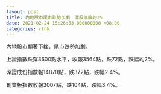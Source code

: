```yaml
---
layout: post
title: 內地股市尾市跌勢加劇　滬股低收約2%
date: 2021-02-24 15:26:03.000000000 +08:00
categories: rthk
---
```


內地股市顯著下挫，尾市跌勢加劇。

上證指數跌穿3600點水平，收報3564點，跌72點，跌幅約2%。

深證成份指數報14870點，跌372點，跌幅2.4%。

創業板指數收報3007點，跌104點，跌幅3.4%。
